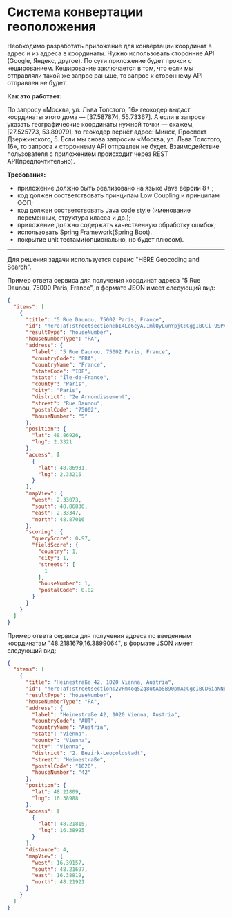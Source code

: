 # Система конвертации геоположения

Необходимо разработать приложение для конвертации координат в адрес и из адреса в координаты. Нужно использовать сторонние API (Google, Яндекс, другое). По сути приложение будет прокси с кешированием. Кеширование заключается в том, что если мы отправляли такой же запрос раньше, то запрос к  стороннему API отправлен не будет.

**Как это работает:**

По запросу «Москва, ул. Льва Толстого, 16» геокодер выдаст координаты этого дома — [37.587874, 55.73367]. А если в запросе указать географические координаты нужной точки — скажем, [27.525773, 53.89079], то геокодер вернёт адрес: Минск, Проспект Дзержинского, 5. Если мы снова запросим «Москва, ул. Льва Толстого, 16», то запроса к стороннему API отправлен не будет.
Взаимодействие пользователя с приложением происходит через REST API(предпочтительно).

**Требования:**

* приложение должно быть реализовано на языке Java версии 8+ ;
* код должен соответствовать принципам Low Coupling и принципам ООП;
* код должен соответствовать Java code style (именование переменных, структура класса и др.);
* приложение должно содержать качественную обработку ошибок;
* использовать Spring Framework(Spring Boot).
* покрытие unit тестами(опционально, но будет плюсом).

----------------------------------------------------------------------------------------

Для решения задачи используется сервис "HERE Geocoding and Search".

Пример ответа сервиса для получения координат адреса "5 Rue Daunou, 75000 Paris, France", в формате JSON имеет следующий вид:

```json
{
  "items": [
    {
      "title": "5 Rue Daunou, 75002 Paris, France",
      "id": "here:af:streetsection:bI4Le6cyA.1mlQyLunYpjC:CggIBCCi-9SPARABGgE1KGQ",
      "resultType": "houseNumber",
      "houseNumberType": "PA",
      "address": {
        "label": "5 Rue Daunou, 75002 Paris, France",
        "countryCode": "FRA",
        "countryName": "France",
        "stateCode": "IDF",
        "state": "Île-de-France",
        "county": "Paris",
        "city": "Paris",
        "district": "2e Arrondissement",
        "street": "Rue Daunou",
        "postalCode": "75002",
        "houseNumber": "5"
      },
      "position": {
        "lat": 48.86926,
        "lng": 2.3321
      },
      "access": [
        {
          "lat": 48.86931,
          "lng": 2.33215
        }
      ],
      "mapView": {
        "west": 2.33073,
        "south": 48.86836,
        "east": 2.33347,
        "north": 48.87016
      },
      "scoring": {
        "queryScore": 0.97,
        "fieldScore": {
          "country": 1,
          "city": 1,
          "streets": [
            1
          ],
          "houseNumber": 1,
          "postalCode": 0.82
        }
      }
    }
  ]
} 
```

Пример ответа сервиса для получения адреса по введенным координатам "48.2181679,16.3899064", в формате JSON имеет следующий вид:

```json
{
  "items": [
    {
      "title": "Heinestraße 42, 1020 Vienna, Austria",
      "id": "here:af:streetsection:2VFm4oq5Zq8utAoSB90pmA:CgcIBCD6iaNNEAEaAjQy",
      "resultType": "houseNumber",
      "houseNumberType": "PA",
      "address": {
        "label": "Heinestraße 42, 1020 Vienna, Austria",
        "countryCode": "AUT",
        "countryName": "Austria",
        "state": "Vienna",
        "county": "Vienna",
        "city": "Vienna",
        "district": "2. Bezirk-Leopoldstadt",
        "street": "Heinestraße",
        "postalCode": "1020",
        "houseNumber": "42"
      },
      "position": {
        "lat": 48.21809,
        "lng": 16.38988
      },
      "access": [
        {
          "lat": 48.21815,
          "lng": 16.38995
        }
      ],
      "distance": 4,
      "mapView": {
        "west": 16.39157,
        "south": 48.21697,
        "east": 16.38819,
        "north": 48.21921
      }
    }
  ]
} 
```
